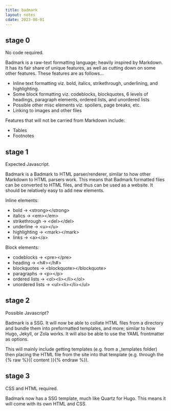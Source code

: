 ```yaml
---
title: badmark
layout: notes
cdate: 2023-08-01
---
```


## stage 0

No code required.

Badmark is a raw-text formatting language; heavily inspired by Markdown. It has its fair share of unique features, as well as cutting down on some other features. These features are as follows...

- Inline text formatting viz. bold, italics, strikethrough, underlining, and highlighting.
- Some block formatting viz. codeblocks, blockquotes, 6 levels of headings, paragraph elements, ordered lists, and unordered lists
- Possible other misc elements viz. spoilers, page breaks, etc.
- Linking to images and other files

Features that will not be carried from Markdown include:

- Tables
- Footnotes

## stage 1 

Expected Javascript.

Badmark is a Badmark to HTML parser/renderer, similar to how other Markdown to HTML parsers work. This means that Badmark formatted files can be converted to HTML files, and thus can be used as a website. It should be relatively easy to add new elements.

Inline elements:

- bold → \<strong>\</strong>
- italics → \<em>\</em>
- strikethrough → \<del>\</del>
- underline → \<u>\</u>
- highlighting → \<mark>\</mark>
- links → \<a>\</a>

Block elements:

- codeblocks → \<pre>\</pre>
- heading → \<h#>\</h#>
- blockquotes → \<blockquote>\</blockquote>
- paragraphs → \<p>\</p>
- ordered lists → \<ol>\<li>\</li>\</ol>
- unordered lists → \<ul>\<li>\</li>\</ul>

## stage 2 

Possible Javascript?

Badmark is a SSG. It will now be able to collate HTML files from a directory and bundle them into preformatted templates, and more; similar to how Hugo, Jekyll, or Zola works. It will also be able to use the YAML frontmatter as options.

This will mainly include getting templates (e.g. from a \_templates folder) then placing the HTML file from the site into that template (e.g. through the {% raw %}{{ content }}{% endraw %}).

## stage 3

CSS and HTML required.

Badmark now has a SSG template, much like Quartz for Hugo. This means it will come with its own HTML and CSS.
